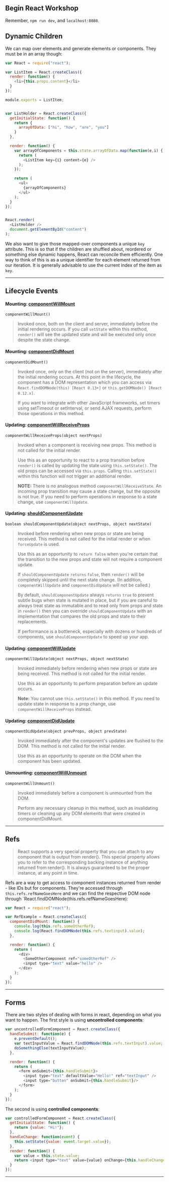 ## Begin React Workshop
Remember, `npm run dev`, and `localhost:8080`.

## Dynamic Children
We can map over elements and generate elements or components. They must be in an array though:

```js
var React = require("react");

var ListItem = React.createClass({
  render: function() {
    <li>{this.props.content}</li>
  }
});

module.exports = ListItem;


var ListHolder = React.createClass({
  getInitialState: function() {
    return {
      arrayOfData: ["hi", "how", "are", "you"]
    }
  },

  render: function() {
    var arrayOfComponents = this.state.arrayOfData.map(function(e,i) {
      return (
        <ListItem key={i} content={e} />
      );
    });

    return (
      <ul>
        {arrayOfComponents}
      </ul>
    );
  }
});


React.render(
  <ListHolder />
  document.getElementById("content")
);
```
We also want to give those mapped-over components a unique `key` attribute. This is so that if the children are shuffled about, reordered or something else dynamic happens, React can reconcile them efficiently. One way to think of this is as a unique identifier for each element returned from our iteration. It is generally advisable to use the current index of the item as `key`.

---
## Lifecycle Events

#### Mounting: [componentWillMount](https://facebook.github.io/react/docs/component-specs.html#mounting-componentwillmount)

`componentWillMount()`

> Invoked once, both on the client and server, immediately before the initial rendering occurs. If you call `setState` within this method, `render()` will see the updated state and will be executed only once despite the state change.

#### Mounting: [componentDidMount](https://facebook.github.io/react/docs/component-specs.html#mounting-componentdidmount)

`componentDidMount()`

> Invoked once, only on the client (not on the server), immediately after the initial rendering occurs. At this point in the lifecycle, the component has a DOM representation which you can access via `React.findDOMNode(this) [React 0.13+]` or `this.getDOMNode() [React 0.12.x]`.
>
> If you want to integrate with other JavaScript frameworks, set timers using setTimeout or setInterval, or send AJAX requests, perform those operations in this method.

#### Updating: [componentWillReceiveProps](https://facebook.github.io/react/docs/component-specs.html#updating-componentwillreceiveprops)

`componentWillReceiveProps(object nextProps)`

> Invoked when a component is receiving new props. This method is not called for the initial render.
>
> Use this as an opportunity to react to a prop transition before `render()` is called by updating the state using `this.setState()`. The old props can be accessed via `this.props`. Calling `this.setState()` within this function will not trigger an additional render.
>
>  **NOTE:**
> There is no analogous method `componentWillReceiveState`. An incoming prop transition may cause a state change, but the opposite is not true. If you need to perform operations in response to a state change, use `componentWillUpdate`.

#### Updating: [shouldComponentUpdate](https://facebook.github.io/react/docs/component-specs.html#updating-shouldcomponentupdate)

`boolean shouldComponentUpdate(object nextProps, object nextState)`

> Invoked before rendering when new props or state are being received. This method is not called for the initial render or when `forceUpdate` is used.
>
> Use this as an opportunity to `return false` when you're certain that the transition to the new props and state will not require a component update.
>
> If `shouldComponentUpdate` `returns` `false`, then `render()` will be completely skipped until the next state change. (In addition, `componentWillUpdate` and `componentDidUpdate` will not be called.)
>
> By default, `shouldComponentUpdate` always `returns` `true` to prevent subtle bugs when state is mutated in place, but if you are careful to always treat state as immutable and to read only from props and state in `render()` then you can override `shouldComponentUpdate` with an implementation that compares the old props and state to their replacements.
>
> If performance is a bottleneck, especially with dozens or hundreds of components, use `shouldComponentUpdate` to speed up your app.

#### Updating: [componentWillUpdate](https://facebook.github.io/react/docs/component-specs.html#updating-componentwillupdate)

`componentWillUpdate(object nextProps, object nextState)`

> Invoked immediately before rendering when new props or state are being received. This method is not called for the initial render.
>
> Use this as an opportunity to perform preparation before an update occurs.
>
> **Note:**
> You cannot use `this.setState()` in this method. If you need to update state in response to a prop change, use `componentWillReceiveProps` instead.

#### Updating: [componentDidUpdate](https://facebook.github.io/react/docs/component-specs.html#updating-componentdidupdate)

`componentDidUpdate(object prevProps, object prevState)`

> Invoked immediately after the component's updates are flushed to the DOM. This method is not called for the initial render.
>
> Use this as an opportunity to operate on the DOM when the component has been updated.

#### Unmounting: [componentWillUnmount](https://facebook.github.io/react/docs/component-specs.html#unmounting-componentwillunmount)

`componentWillUnmount()`

> Invoked immediately before a component is unmounted from the DOM.
>
> Perform any necessary cleanup in this method, such as invalidating timers or cleaning up any DOM elements that were created in componentDidMount.

---
## Refs

> React supports a very special property that you can attach to any component that is output from render(). This special property allows you to refer to the corresponding backing instance of anything returned from render(). It is always guaranteed to be the proper instance, at any point in time.

Refs are a way to get access to component instances returned from render - like IDs but for components. They're accessed through `this.refs.refNameGoesHere` and we can find the respective DOM node through `React.findDOMNode(this.refs.refNameGoesHere):

```js
var React = require("react");

var RefExample = React.createClass({
  componentDidMount: function() {
    console.log(this.refs.someOtherRef);
    console.log(React.findDOMNode(this.refs.textinput).value);
  },

  render: function() {
    return (
      <div>
        <SomeOtherComponent ref="someOtherRef" />
        <input type="text" value="hello" />
      </div>
    );
  }
});

```

---
## Forms
There are two styles of dealing with forms in react, depending on what you want to happen. The first style is using __uncontrolled components__:
```js
var uncontrolledFormComponent = React.createClass({
  handleSubmit: function(e) {
    e.preventDefault();
    var textInputValue = React.findDOMNode(this.refs.textInput).value;
    doSomethingElse(textInputValue);
  },

  render: function() {
    return (
      <form onSubmit={this.handleSubmit}>
        <input type="text" defaultValue="Hello!" ref="textInput" />
        <input type="button" onSubmit={this.handleSubmit}/>
      </form>
    );
  }
});
```

The second is using __controlled components__:
```js
var controlledFormComponent = React.createClass({
  getInitialState: function() {
    return {value: "Hi!"};
  },
  handleChange: function(event) {
    this.setState({value: event.target.value});
  },
  render: function() {
    var value = this.state.value;
    return <input type="text" value={value} onChange={this.handleChange} />;
  }
});
```

---